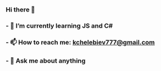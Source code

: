 ### Hi there 👋
### - 🌱 I’m currently learning JS and C#
### - 📫 How to reach me: kchelebiev777@gmail.com
### - 💬 Ask me about anything


<!--
**kristianche/kristianche** is a ✨ _special_ ✨ repository because its `README.md` (this file) appears on your GitHub profile.

Here are some ideas to get you started:


- 🔭 I’m currently working on ...
- 🌱 I’m currently learning JS and C#
- 👯 I’m looking to collaborate on ...
- 🤔 I’m looking for help with ...
- 💬 Ask me about anything
- 📫 How to reach me: kchelebiev777@gmail.com
- 😄 Pronouns: ...
- ⚡ Fun fact: ...
-->
